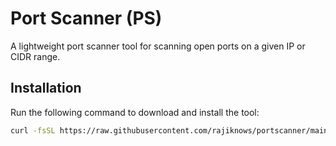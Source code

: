 # Port Scanner (PS)

A lightweight port scanner tool for scanning open ports on a given IP or CIDR range.

## Installation

Run the following command to download and install the tool:

```bash
curl -fsSL https://raw.githubusercontent.com/rajiknows/portscanner/main/install.sh | bash
